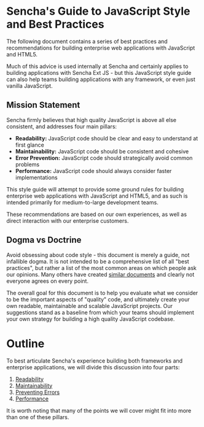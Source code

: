 # Sencha's Guide to JavaScript Style and Best Practices

The following document contains a series of best practices and recommendations for building enterprise web applications 
with JavaScript and HTML5.

Much of this advice is used internally at Sencha and certainly applies to building applications with Sencha Ext JS - but this JavaScript style guide can also help teams building applications with any framework, or even just vanilla JavaScript.

## Mission Statement

Sencha firmly believes that high quality JavaScript is above all else consistent, and addresses four main pillars:

- **Readability:** JavaScript code should be clear and easy to understand at first glance
- **Maintainability:** JavaScript code should be consistent and cohesive
- **Error Prevention:** JavaScript code should strategically avoid common problems
- **Performance:** JavaScript code should always consider faster implementations

This style guide will attempt to provide some ground rules for building enterprise web applications with JavaScript and 
HTML5, and as such is intended primarily for medium-to-large development teams.

These recommendations are based on our own experiences, as well as direct interaction with our enterprise customers.

## Dogma vs Doctrine

Avoid obsessing about code style - this document is merely a guide, not infallible dogma. It is not intended to be a 
comprehensive list of all "best practices", but rather a list of the most common areas on which people ask our 
opinions. Many others have created [similar documents](Resources.md) and clearly not everyone agrees on every point. 

The overall goal for this document is to help you evaluate what we consider to be the important aspects of "quality" 
code, and ultimately create your own readable, maintainable and scalable JavaScript projects. Our suggestions stand as 
a baseline from which your teams should implement your own strategy for building a high quality JavaScript codebase. 

# Outline

To best articulate Sencha's experience building both frameworks and enterprise applications, we will divide this 
discussion into four parts:

1. [Readability](Readable_JavaScript.md)
2. [Maintainability](Maintainable_JavaScript.md)
3. [Preventing Errors](Preventing_JavaScript_Errors.md)
4. [Performance](JavaScript_Performance.md)

It is worth noting that many of the points we will cover might fit into more than one of these pillars.
